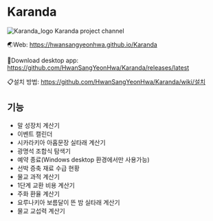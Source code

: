 # Karanda
![Karanda_logo](https://user-images.githubusercontent.com/97436524/226518401-32ee6f8f-3ab1-4dbe-bca0-c93be47e3c63.png)
Karanda project channel

🌏Web: https://hwansangyeonhwa.github.io/Karanda

📂Download desktop app: https://github.com/HwanSangYeonHwa/Karanda/releases/latest

📋설치 방법: https://github.com/HwanSangYeonHwa/Karanda/wiki/설치

## 기능
- 말 성장치 계산기
- 이벤트 캘린더
- 시카라키아 아홉문장 실타래 계산기
- 광명석 조합식 탐색기
- 예약 종료(Windows desktop 환경에서만 사용가능)
- 선박 증축 재료 수급 현황
- 물교 과적 계산기
- 1단계 교환 비용 계산기
- 주화 환율 계산기
- 요루나키아 보름달이 뜬 밤 실타래 계산기
- 물교 교섭력 계산기
